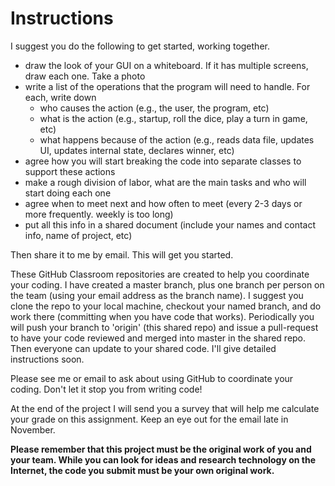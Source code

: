 # Instructions

I suggest you do the following to get started, working together.  
 
* draw the look of your GUI on a whiteboard. If it has multiple screens, draw each one. Take a photo
* write a list of the operations that the program will need to handle.  For each, write down
  * who causes the action (e.g., the user, the program, etc)
  * what is the action (e.g., startup, roll the dice, play a turn in game, etc)
  * what happens because of the action (e.g., reads data file, updates UI, updates internal state, declares winner, etc)
* agree how you will start breaking the code into separate classes to support these actions
* make a rough division of labor, what are the main tasks and who will start doing each one
* agree when to meet next and how often to meet (every 2-3 days or more frequently. weekly is too long)
* put all this info in a shared document (include your names and contact info, name of project, etc)

Then share it to me by email.  This will get you started.

These GitHub Classroom repositories are created to help you coordinate your coding.  I have created a master branch, 
plus one branch per person on the team (using your email address as the branch name).  I suggest you clone the repo to 
your local machine, checkout your named branch, and do work there (committing when you have code that works).  Periodically
you will push your branch to 'origin' (this shared repo) and issue a pull-request to have your code reviewed and merged 
into master in the shared repo.  Then everyone can update to your shared code.  I'll give detailed instructions soon.

Please see me or email to ask about using GitHub to coordinate your coding. Don't let it stop you from writing code!

At the end of the project I will send you a survey that will help me calculate your grade on this assignment.  Keep an eye out for the email late in November.

**Please remember that this project must be the original work of you and your team.  While you can look for ideas and research technology on the Internet, the code you submit must be your own original work.**
